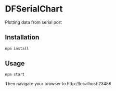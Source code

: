 # DFSerialChart

Plotting data from serial port

## Installation

```javascript
npm install
```


## Usage

```javascript
npm start
```

Then navigate your browser to http://localhost:23456
